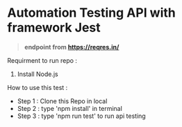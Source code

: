 # Automation Testing API with framework Jest
> **endpoint from https://reqres.in/**

Requirment to run repo :
1. Install Node.js

How to use this test :
- Step 1 : Clone this Repo in local
- Step 2 : type 'npm install' in terminal 
- Step 3 : type 'npm run test' to run api testing
